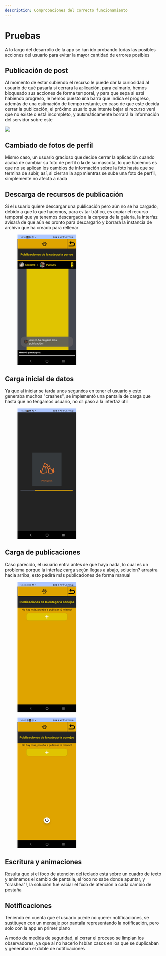 ```yaml
---
description: Comprobaciones del correcto funcionamiento
---
```


# Pruebas

A lo largo del desarrollo de la app se han ido probando todas las posibles acciones del usuario para evitar la mayor cantidad de errores posibles

## Publicación de post

Al momento de estar subiendo el recurso le puede dar la curiosidad al usuario de qué pasaría si cerrara la aplicación, para calmarlo, hemos bloqueado sus acciones de forma temporal, y para que sepa si está habiendo progreso, le hemos puesto una barra que indica el progreso, además de una estimación de tiempo restante, en caso de que este decida cerrar la publicación, el próximo usuario que intente bajar el recurso verá que no existe o está incompleto, y automáticamente borrará la información del servidor sobre este

![](.gitbook/assets/Screenshot\_20240605\_140753\_Petstagram.jpg)

## Cambiado de fotos de perfil

Mismo caso, un usuario gracioso que decide cerrar la aplicación cuando acaba de cambiar su foto de perfil o la de su mascota, lo que hacemos es que no se aplican los cambios de información sobre la foto hasta que se termina de subir, así, si cierran la app mientras se sube una foto de perfil, simplemente no afecta a nada

## Descarga de recursos de publicación

Si el usuario quiere descargar una publicación pero aún no se ha cargado, debido a que lo que hacemos, para evitar tráfico, es copiar el recurso temporal que ya tenemos descargado a la carpeta de la galería, la interfaz avisará de que aún es pronto para descargarlo y borrará la instancia de archivo que ha creado para rellenar

<div align="left">

<figure><img src=".gitbook/assets/Screenshot_20240605_141627_Petstagram (1).jpg" alt="" width="188"><figcaption></figcaption></figure>

</div>

## Carga inicial de datos

Ya que al iniciar se tarda unos segundos en tener el usuario y esto generaba muchos "crashes", se implementó una pantalla de carga que hasta que no tengamos usuario, no da paso a la interfaz útil

<div align="left">

<figure><img src=".gitbook/assets/Screenshot_20240605_143233_Petstagram.jpg" alt="" width="188"><figcaption></figcaption></figure>

</div>

## Carga de publicaciones

Caso parecido, el usuario entra antes de que haya nada, lo cual es un problema porque la interfaz carga según llegas a abajo, solucion? arrastra hacia arriba, esto pedirá más publicaciones de forma manual

<div align="left">

<figure><img src=".gitbook/assets/Screenshot_20240605_144024_Petstagram.jpg" alt="" width="188"><figcaption></figcaption></figure>

 

<figure><img src=".gitbook/assets/Screenshot_20240605_144030_Petstagram.jpg" alt="" width="188"><figcaption></figcaption></figure>

</div>

## Escritura y animaciones

Resulta que si el foco de atención del teclado está sobre un cuadro de texto y animamos el cambio de pantalla, el foco no sabe donde apuntar, y "crashea"!, la solución fué vaciar el foco de atención a cada cambio de pestaña

## Notificaciones

Teniendo en cuenta que el usuario puede no querer notificaciones, se sustituyen con un mensaje por pantalla representando la notificación, pero solo con la app en primer plano

A modo de medida de seguridad, al cerrar el proceso se limpian los observadores, ya que al no hacerlo habían casos en los que se duplicaban y generaban el doble de notificaciones
